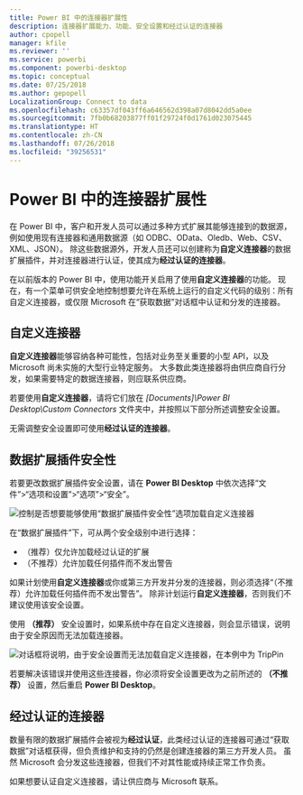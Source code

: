```yaml
---
title: Power BI 中的连接器扩展性
description: 连接器扩展能力、功能、安全设置和经过认证的连接器
author: cpopell
manager: kfile
ms.reviewer: ''
ms.service: powerbi
ms.component: powerbi-desktop
ms.topic: conceptual
ms.date: 07/25/2018
ms.author: gepopell
LocalizationGroup: Connect to data
ms.openlocfilehash: c63357df043ff6a646562d398a07d8042dd5a0ee
ms.sourcegitcommit: 7fb0b68203877ff01f29724f0d1761d023075445
ms.translationtype: HT
ms.contentlocale: zh-CN
ms.lasthandoff: 07/26/2018
ms.locfileid: "39256531"
---
```

# <a name="connector-extensibility-in-power-bi"></a>Power BI 中的连接器扩展性

在 Power BI 中，客户和开发人员可以通过多种方式扩展其能够连接到的数据源，例如使用现有连接器和通用数据源（如 ODBC、OData、Oledb、Web、CSV、XML、JSON）。 除这些数据源外，开发人员还可以创建称为**自定义连接器**的数据扩展插件，并对连接器进行认证，使其成为**经过认证的连接器**。

在以前版本的 Power BI 中，使用功能开关启用了使用**自定义连接器**的功能。 现在，有一个菜单可供安全地控制想要允许在系统上运行的自定义代码的级别：所有自定义连接器，或仅限 Microsoft 在“获取数据”对话框中认证和分发的连接器。

## <a name="custom-connectors"></a>自定义连接器

**自定义连接器**能够容纳各种可能性，包括对业务至关重要的小型 API，以及 Microsoft 尚未实施的大型行业特定服务。 大多数此类连接器将由供应商自行分发，如果需要特定的数据连接器，则应联系供应商。

若要使用**自定义连接器**，请将它们放在 *\[Documents]\\Power BI Desktop\\Custom Connectors* 文件夹中，并按照以下部分所述调整安全设置。

无需调整安全设置即可使用**经过认证的连接器**。

## <a name="data-extension-security"></a>数据扩展插件安全性

若要更改数据扩展插件安全设置，请在 **Power BI Desktop** 中依次选择“文件”>“选项和设置”>“选项”>“安全”。

![控制是否想要能够使用“数据扩展插件安全性”选项加载自定义连接器](media/desktop-connector-extensibility/data-extension-security-1.png)

在“数据扩展插件”下，可从两个安全级别中进行选择：

* （推荐）仅允许加载经过认证的扩展
* （不推荐）允许加载任何插件而不发出警告

如果计划使用**自定义连接器**或你或第三方开发并分发的连接器，则必须选择“（不推荐）允许加载任何插件而不发出警告”。 除非计划运行**自定义连接器**，否则我们不建议使用该安全设置。

使用 **（推荐）** 安全设置时，如果系统中存在自定义连接器，则会显示错误，说明由于安全原因而无法加载连接器。

![对话框将说明，由于安全设置而无法加载自定义连接器，在本例中为 TripPin](media/desktop-connector-extensibility/data-extension-security-2.png)

若要解决该错误并使用这些连接器，你必须将安全设置更改为之前所述的 **（不推荐）** 设置，然后重启 **Power BI Desktop**。

## <a name="certified-connectors"></a>经过认证的连接器

数量有限的数据扩展插件会被视为**经过认证**，此类经过认证的连接器可通过“获取数据”对话框获得，但负责维护和支持的仍然是创建连接器的第三方开发人员。 虽然 Microsoft 会分发这些连接器，但我们不对其性能或持续正常工作负责。

如果想要认证自定义连接器，请让供应商与 Microsoft 联系。

